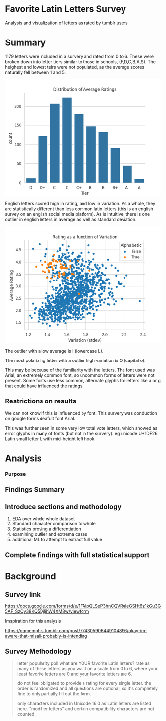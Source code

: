 # Favorite Latin Letters Survey
Analysis and visualization of letters as rated by tumblr users

# Summary

1179 letters were included in a survery and rated from 0 to 6. These were broken down into letter tiers similar to those in schools, (F,D,C,B,A,S). The heighest and lowest teirs were not populated, as the average scores naturally fell between 1 and 5.

![histogram of avgs](images/tier_dist_freq_plot.png)

English letters scored high in rating, and low in variation. As a whole, they are statistically different than less common latin letters (this is an english survey on an english social media platform). As is intuitive, there is one outlier in english letters in average as well as standard deviation.

![image](images/avg_stdev_scatter_alphabetic_xyswap.png)

The outlier with a low average is l (lowercase L). 

The most polarizing letter with a outlier high variation is O (capital o).

This may be because of the familiarity with the letters. The font used was Arial, an extremely common font, so uncommon forms of letters were not present. Some fonts use less common, alternate glyphs for letters like a or g that could have influenced the ratings.


## Restrictions on results

We can not know if this is influenced by font. This survery was conduction on google forms deafult font Arial.

This was further seen in some very low total vote letters, which showed as error glyphs in many of fonts (but not in the survery). eg unicode U+1DF26 Latin small letter L with mid-height left hook.


# Analysis
### Purpose

## Findings Summary

## Introduce sections and methodology
1. EDA over whole whole dataset 
2. Standard character comparison to whole
3. Statistics proving a differentiation
4. examining outlier and extrema cases
5. additional ML to attempt to extract full value

## Complete findings with full statistical support

# Background

## Survey link

https://docs.google.com/forms/d/e/1FAIpQLSeP3hnCQVRuIeGSHt6z1kGu3G5AF_SzOy38KQ5DjljhW4XM8w/viewform

Imspiration for this analysis

https://oqmemphis.tumblr.com/post/774305906449104896/okay-im-aware-that-misali-probably-is-intending

## Survey Methodology
>letter popularity poll
what are YOUR favorite Latin letters? rate as many of these letters as you want on a scale from 0 to 6, where your least favorite letters are 0 and your favorite letters are 6.
>
>  do not feel obligated to provide a rating for every single letter. the order is randomized and all questions are optional, so it's completely fine to only partially fill out the form.
>
>  only characters included in Unicode 16.0 as Latin letters are listed here. "modifier letters" and certain compatibility characters are not counted.
